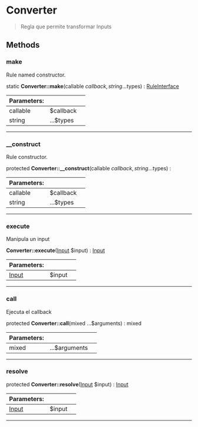 
                                                                                                                                            
    
# Converter


> Regla que permite transformar Inputs
>
> 








## Methods

### make
Rule named constructor.


static **Converter::make**(callable $callback, string ...$types) : [RuleInterface](../../../../RuleInterface.md)


|Parameters: | | |
| --- | --- | --- |
|callable |$callback |  |
|string |...$types |  |

---


### __construct
Rule constructor.


protected **Converter::__construct**(callable $callback, string ...$types) : 


|Parameters: | | |
| --- | --- | --- |
|callable |$callback |  |
|string |...$types |  |

---


### execute
Manipula un input


**Converter::execute**([Input](../../../../Input.md) $input) : [Input](../../../../Input.md)


|Parameters: | | |
| --- | --- | --- |
|[Input](../../../../Input.md) |$input |  |

---


### call
Ejecuta el callback


protected **Converter::call**(mixed ...$arguments) : mixed


|Parameters: | | |
| --- | --- | --- |
|mixed |...$arguments |  |

---


### resolve



protected **Converter::resolve**([Input](../../../../Input.md) $input) : [Input](../../../../Input.md)


|Parameters: | | |
| --- | --- | --- |
|[Input](../../../../Input.md) |$input |  |

---


                                                                                                                                                                                                                                                                                                                                                                                                            
    
                                                                                                                                                                                                                                                                             
                